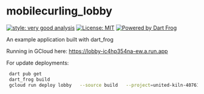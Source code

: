 # mobilecurling_lobby

[![style: very good analysis][very_good_analysis_badge]][very_good_analysis_link]
[![License: MIT][license_badge]][license_link]
[![Powered by Dart Frog](https://img.shields.io/endpoint?url=https://tinyurl.com/dartfrog-badge)](https://dartfrog.vgv.dev)

An example application built with dart_frog

[license_badge]: https://img.shields.io/badge/license-MIT-blue.svg
[license_link]: https://opensource.org/licenses/MIT
[very_good_analysis_badge]: https://img.shields.io/badge/style-very_good_analysis-B22C89.svg
[very_good_analysis_link]: https://pub.dev/packages/very_good_analysis


Running in GCloud here: https://lobby-ic4hp354na-ew.a.run.app

For update deployments:

```sh
 dart pub get
 dart_frog build
 gcloud run deploy lobby   --source build   --project=united-kiln-407618   --region=europe-west1   --allow-unauthenticated
```

